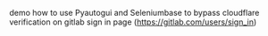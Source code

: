 demo how to use Pyautogui and Seleniumbase to bypass cloudflare verification on gitlab sign in page (https://gitlab.com/users/sign_in)
